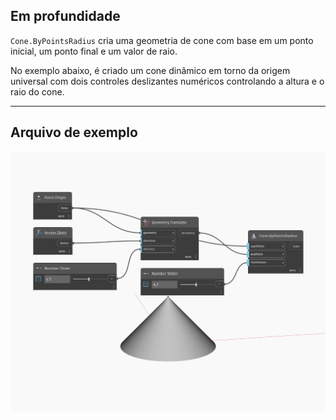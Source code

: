 ## Em profundidade
`Cone.ByPointsRadius` cria uma geometria de cone com base em um ponto inicial, um ponto final e um valor de raio.

No exemplo abaixo, é criado um cone dinâmico em torno da origem universal com dois controles deslizantes numéricos controlando a altura e o raio do cone.

___
## Arquivo de exemplo

![ByPointsRadius](./Autodesk.DesignScript.Geometry.Cone.ByPointsRadius_img.jpg)

